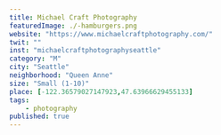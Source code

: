 ```yaml
---
title: Michael Craft Photography
featuredImage: ./-hamburgers.png
website: "https://www.michaelcraftphotography.com/"
twit: ""
inst: "michaelcraftphotographyseattle"
category: "M"
city: "Seattle"
neighborhood: "Queen Anne"
size: "Small (1-10)"
place: [-122.36579027147923,47.63966629455133]
tags:
    - photography
published: true
---
```




